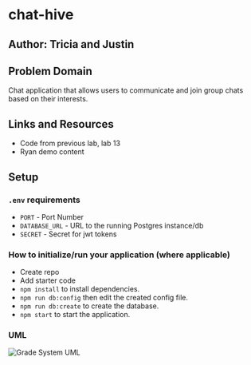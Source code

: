 # chat-hive

## Author: Tricia and Justin

## Problem Domain

Chat application that allows users to communicate and join group chats based on their interests.

## Links and Resources

- Code from previous lab, lab 13
- Ryan demo content

## Setup

### `.env` requirements

- `PORT` - Port Number
- `DATABASE_URL` - URL to the running Postgres instance/db
- `SECRET` - Secret for jwt tokens

### How to initialize/run your application (where applicable)

- Create repo
- Add starter code
- `npm install` to install dependencies.
- `npm run db:config` then edit the created config file.
- `npm run db:create` to create the database.
- `npm start` to start the application.

### UML

![Grade System UML](./assets/Grade-system-UML.png)
